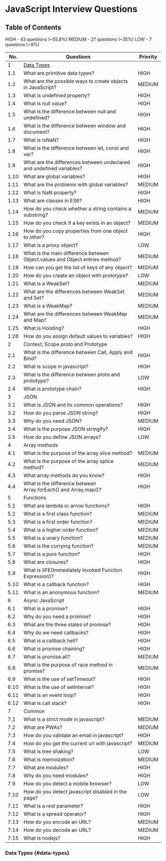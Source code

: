 # JavaScript Interview Questions

## Table of Contents

HIGH - 43 questions (~55.8%)
MEDIUM - 27 questions (~35%)
LOW - 7 questions (~9%)

| No.  | Questions                                                                    | Priority |
|------|------------------------------------------------------------------------------|----------|
| 1    | [Data Types](#data-types)                                                    |          |
| 1.1  | What are primitive data types?                                               | HIGH     |
| 1.2  | What are the possible ways to create objects in JavaScript?                  | MEDIUM   |
| 1.3  | What is undefined property?                                                  | HIGH     |
| 1.4  | What is null value?                                                          | HIGH     |
| 1.5  | What is the difference between null and undefined?                           | HIGH     |
| 1.6  | What is the difference between window and document?                          | HIGH     |
| 1.7  | What is isNaN?                                                               | HIGH     |
| 1.8  | What is the difference between let, const and var?                           | HIGH     |
| 1.9  | What are the differences between undeclared and undefined variables?         | HIGH     |
| 1.10 | What are global variables?                                                   | HIGH     |
| 1.11 | What are the problems with global variables?                                 | MEDIUM   |
| 1.12 | What is NaN property?                                                        | HIGH     |
| 1.13 | What are classes in ES6?                                                     | HIGH     |
| 1.14 | How do you check whether a string contains a substring?                      | MEDIUM   |
| 1.15 | How do you check if a key exists in an object?                               | MEDIUM   |
| 1.16 | How do you copy properties from one object to other?                         | HIGH     |
| 1.17 | What is a proxy object?                                                      | LOW      |
| 1.18 | What is the main difference between Object.values and Object.entries method? | MEDIUM   |
| 1.19 | How can you get the list of keys of any object?                              | MEDIUM   |
| 1.20 | How do you create an object with prototype?                                  | LOW      |
| 1.21 | What is a WeakSet?                                                           | MEDIUM   |
| 1.22 | What are the differences between WeakSet and Set?                            | MEDIUM   |
| 1.23 | What is a WeakMap?                                                           | MEDIUM   |
| 1.24 | What are the differences between WeakMap and Map?                            | MEDIUM   |
| 1.25 | What is Hoisting?                                                            | HIGH     |
| 1.26 | How do you assign default values to variables?                               | HIGH     |
| 2    | Context, Scope proto and Prototype                                           |          |
| 2.1  | What is the difference between Call, Apply and Bind?                         | HIGH     |
| 2.2  | What is scope in javascript?                                                 | HIGH     |
| 2.3  | What is the difference between proto and prototype?                          | LOW      |
| 2.4  | What is prototype chain?                                                     | HIGH     |
| 3    | JSON                                                                         |          |
| 3.1  | What is JSON and its common operations?                                      | HIGH     |
| 3.2  | How do you parse JSON string?                                                | HIGH     |
| 3.3  | Why do you need JSON?                                                        | MEDIUM   |
| 3.4  | What is the purpose JSON stringify?                                          | HIGH     |
| 3.5  | How do you define JSON arrays?                                               | LOW      |
| 4    | Array methods                                                                |          |
| 4.1  | What is the purpose of the array slice method?                               | MEDIUM   |
| 4.2  | What is the purpose of the array splice method?                              | MEDIUM   |   
| 4.3  | What array methods do you know?                                              | HIGH     |
| 4.4  | What is the difference between Array.forEach() and Array.map()?              | HIGH     |
| 5    | Functions                                                                    |          |
| 5.1  | What are lambda or arrow functions?                                          | HIGH     |
| 5.2  | What is a first class function?                                              | MEDIUM   |
| 5.3  | What is a first order function?                                              | MEDIUM   |
| 5.4  | What is a higher order function?                                             | MEDIUM   |
| 5.5  | What is a unary function?                                                    | MEDIUM   |
| 5.6  | What is the currying function?                                               | MEDIUM   |
| 5.7  | What is a pure function?                                                     | HIGH     |
| 5.8  | What are closures?                                                           | HIGH     |
| 5.9  | What is IIFE(Immediately Invoked Function Expression)?                       | HIGH     |
| 5.10 | What is a callback function?                                                 | HIGH     |
| 5.11 | What is an anonymous function?                                               | MEDIUM   |
| 6    | Async JavaScript                                                             |          |
| 6.1  | What is a promise?                                                           | HIGH     |
| 6.2  | Why do you need a promise?                                                   | HIGH     |
| 6.3  | What are the three states of promise?                                        | HIGH     |
| 6.4  | Why do we need callbacks?                                                    | HIGH     |
| 6.5  | What is a callback hell?                                                     | HIGH     |
| 6.6  | What is promise chaining?                                                    | HIGH     |
| 6.7  | What is promise.all?                                                         | MEDIUM   |
| 6.8  | What is the purpose of race method in promise?                               | MEDIUM   |
| 6.9  | What is the use of setTimeout?                                               | HIGH     |
| 6.10 | What is the use of setInterval?                                              | HIGH     |
| 6.11 | What is an event loop?                                                       | HIGH     |
| 6.12 | What is call stack?                                                          | HIGH     |
| 7    | Common                                                                       |          |
| 7.1  | What is a strict mode in javascript?                                         | MEDIUM   | 
| 7.2  | What are PWAs?                                                               | MEDIUM   |
| 7.3  | How do you validate an email in javascript?                                  | HIGH     |
| 7.4  | How do you get the current url with javascript?                              | MEDIUM   |
| 7.5  | What is tree shaking?                                                        | LOW      |
| 7.6  | What is memoization?                                                         | MEDIUM   |
| 7.7  | What are modules?                                                            | HIGH     |
| 7.8  | Why do you need modules?                                                     | HIGH     |
| 7.9  | How do you detect a mobile browser?                                          | LOW      |
| 7.10 | How do you detect javascript disabled in the page?                           | LOW      |
| 7.11 | What is a rest parameter?                                                    | HIGH     |
| 7.12 | What is a spread operator?                                                   | HIGH     |
| 7.13 | How do you encode an URL?                                                    | MEDIUM   |
| 7.14 | How do you decode an URL?                                                    | MEDIUM   |
| 7.15 | What is nodejs?                                                              | HIGH     |

### Data Types {#data-types}